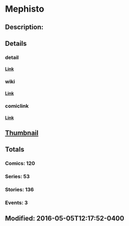 # Mephisto
## Description: 
## Details
### detail
#### [Link](http://marvel.com/comics/characters/1009440/mephisto?utm_campaign=apiRef&utm_source=225578a89fc76f3d20fbffda5d17a88d)
### wiki
#### [Link](http://marvel.com/universe/Mephisto?utm_campaign=apiRef&utm_source=225578a89fc76f3d20fbffda5d17a88d)
### comiclink
#### [Link](http://marvel.com/comics/characters/1009440/mephisto?utm_campaign=apiRef&utm_source=225578a89fc76f3d20fbffda5d17a88d)
## [Thumbnail](http://i.annihil.us/u/prod/marvel/i/mg/6/40/526034d178ddc.jpg)
## Totals
### Comics: 120
### Series: 53
### Stories: 136
### Events: 3
## Modified: 2016-05-05T12:17:52-0400